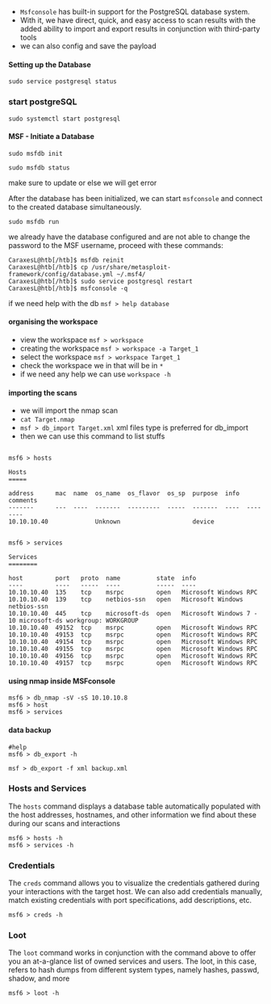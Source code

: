 - `Msfconsole` has built-in support for the PostgreSQL database system.
- With it, we have direct, quick, and easy access to scan results with the added ability to import and export results in conjunction with third-party tools
- we can also config and save the payload

#### Setting up the Database

```shell-session
sudo service postgresql status
```
### start postgreSQL
```shell-session
sudo systemctl start postgresql
```

#### MSF - Initiate a Database

```shell-session
sudo msfdb init

sudo msfdb status
```

make sure to update or else we will get error

After the database has been initialized, we can start `msfconsole` and connect to the created database simultaneously.
```shell-session
sudo msfdb run
```
we already have the database configured and are not able to change the password to the MSF username, proceed with these commands:

```shell
CaraxesL@htb[/htb]$ msfdb reinit
CaraxesL@htb[/htb]$ cp /usr/share/metasploit-framework/config/database.yml ~/.msf4/
CaraxesL@htb[/htb]$ sudo service postgresql restart
CaraxesL@htb[/htb]$ msfconsole -q
```

if we need help with the db `msf > help database`

#### organising the workspace

- view the workspace `msf > workspace`
- creating the workspace `msf > workspace -a Target_1`
- select the workspace `msf > workspace Target_1`
- check the workspace we in that will be in `*`
- if we need any help we can use `workspace -h`

#### importing the scans
- we will import the nmap scan 
- `cat Target.nmap`
- `msf > db_import Target.xml`   xml files type is preferred for db_import
- then we can use this command to list stuffs
```shell-session

msf6 > hosts

Hosts
=====

address      mac  name  os_name  os_flavor  os_sp  purpose  info  comments
-------      ---  ----  -------  ---------  -----  -------  ----  --------
10.10.10.40             Unknown                    device         


msf6 > services

Services
========

host         port   proto  name          state  info
----         ----   -----  ----          -----  ----
10.10.10.40  135    tcp    msrpc         open   Microsoft Windows RPC
10.10.10.40  139    tcp    netbios-ssn   open   Microsoft Windows netbios-ssn
10.10.10.40  445    tcp    microsoft-ds  open   Microsoft Windows 7 - 10 microsoft-ds workgroup: WORKGROUP
10.10.10.40  49152  tcp    msrpc         open   Microsoft Windows RPC
10.10.10.40  49153  tcp    msrpc         open   Microsoft Windows RPC
10.10.10.40  49154  tcp    msrpc         open   Microsoft Windows RPC
10.10.10.40  49155  tcp    msrpc         open   Microsoft Windows RPC
10.10.10.40  49156  tcp    msrpc         open   Microsoft Windows RPC
10.10.10.40  49157  tcp    msrpc         open   Microsoft Windows RPC
```

#### using nmap inside MSFconsole

```shell-session
msf6 > db_nmap -sV -sS 10.10.10.8
msf6 > host
msf6 > services
```

#### data backup

```shell
#help
msf6 > db_export -h  

msf > db_export -f xml backup.xml
```

### Hosts and Services
The `hosts` command displays a database table automatically populated with the host addresses, hostnames, and other information we find about these during our scans and interactions
```shell-session
msf6 > hosts -h
msf6 > services -h
```

### Credentials
The `creds` command allows you to visualize the credentials gathered during your interactions with the target host. We can also add credentials manually, match existing credentials with port specifications, add descriptions, etc.

```shell-session
msf6 > creds -h
```

### Loot
The `loot` command works in conjunction with the command above to offer you an at-a-glance list of owned services and users. The loot, in this case, refers to hash dumps from different system types, namely hashes, passwd, shadow, and more

```shell-session
msf6 > loot -h
```
